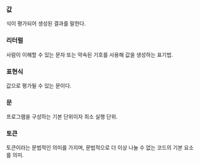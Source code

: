 ### 값
식이 평가되어 생성된 결과를 말한다.

### 리터럴
사람이 이해할 수 있는 문자 또는 약속된 기호를 사용해 값을 생성하는 표기법.

### 표현식
값으로 평가될 수 있는 문이다.

### 문 
프로그램을 구성하는 기본 단위이자 최소 실행 단위. 

### 토큰
토큰이라는 문법적인 의미를 가지며, 문법적으로 더 이상 나눌 수 없는 코드의 기본 요소를 의미.